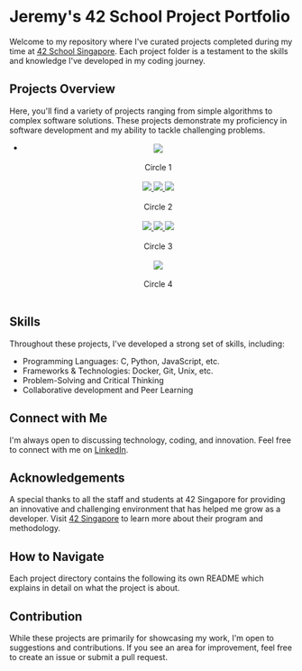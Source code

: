 # Jeremy's 42 School Project Portfolio

Welcome to my repository where I've curated projects completed during my time at [42 School Singapore](https://www.42singapore.com). Each project folder is a testament to the skills and knowledge I've developed in my coding journey.

## Projects Overview

Here, you'll find a variety of projects ranging from simple algorithms to complex software solutions. These projects demonstrate my proficiency in software development and my ability to tackle challenging problems.

* <div align="center">
		<a alt="libft" href="https://github.com/JeremyChooCK/42-Core-SG/tree/main/libft"><img src="./img/libft.png" style="vertical-align: middle;"></a>
	<br><br>
	Circle 1
	<br><br>
	<a alt="ft_printf" href="https://github.com/JeremyChooCK/42-Core-SG/tree/main/ft_printf">
		<img src="./img/printf.png">
	</a>
	<a alt="get next line" href="https://github.com/JeremyChooCK/42-Core-SG/tree/main/get_next_line">
		<img src="./img/gnl.png">
	</a>
	<a alt="born2beroot" href="">
		<img src="./img/born2beroot.png">
	</a>
    <br><br>
	Circle 2
	<br><br>
	<a alt="pipex" href="https://github.com/JeremyChooCK/42-Core-SG/tree/main/pipex">
		<img src="./img/pipex.png">
	</a>
	<a alt="fractal" href="">
		<img src="./img/fractal.png">
	</a>
	<a alt="push_swap" href="">
		<img src="./img/push_swap.png">
	</a>
    <br><br>
	Circle 3
	<br><br>
	<a alt="Philosophers" href="">
		<img src="./img/philo.png">
	</a>
    <br><br>
	Circle 4
	<br><br>
</div>

## Skills

Throughout these projects, I've developed a strong set of skills, including:

- Programming Languages: C, Python, JavaScript, etc.
- Frameworks & Technologies: Docker, Git, Unix, etc.
- Problem-Solving and Critical Thinking
- Collaborative development and Peer Learning

## Connect with Me

I'm always open to discussing technology, coding, and innovation. Feel free to connect with me on [LinkedIn](Your-LinkedIn-Profile-Link).

## Acknowledgements

A special thanks to all the staff and students at 42 Singapore for providing an innovative and challenging environment that has helped me grow as a developer. Visit [42 Singapore](https://www.42singapore.com) to learn more about their program and methodology.

## How to Navigate

Each project directory contains the following its own README which explains in  detail on what the project is about.

## Contribution

While these projects are primarily for showcasing my work, I'm open to suggestions and contributions. If you see an area for improvement, feel free to create an issue or submit a pull request.

